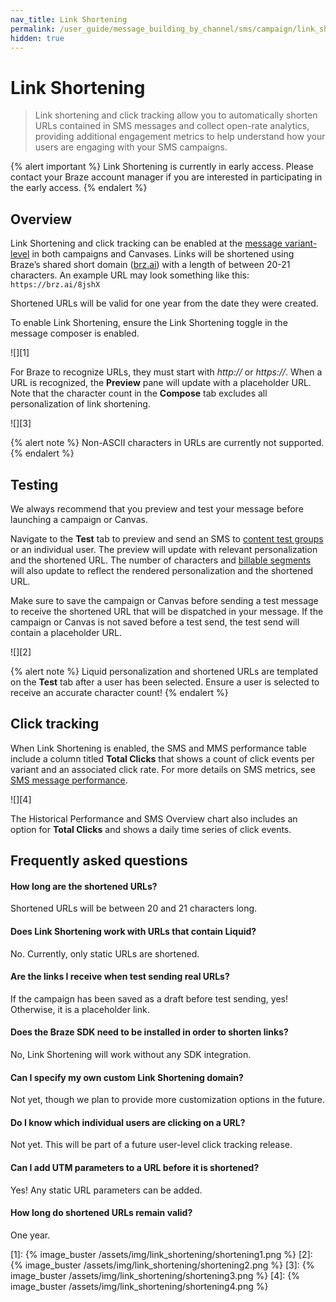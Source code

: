 ```yaml
---
nav_title: Link Shortening
permalink: /user_guide/message_building_by_channel/sms/campaign/link_shortening/
hidden: true
---
```


# Link Shortening

> Link shortening and click tracking allow you to automatically shorten URLs contained in SMS messages and collect open-rate analytics, providing additional engagement metrics to help understand how your users are engaging with your SMS campaigns. 

{% alert important %}
Link Shortening is currently in early access. Please contact your Braze account manager if you are interested in participating in the early access.
{% endalert %}

## Overview

Link Shortening and click tracking can be enabled at the [message variant-level]({{site.baseurl}}/user_guide/engagement_tools/testing/multivariant_testing/#step-1-create-your-campaign) in both campaigns and Canvases. Links will be shortened using Braze’s shared short domain ([brz.ai](http://brz.ai)) with a length of between 20-21 characters. An example URL may look something like this: `https://brz.ai/8jshX`

Shortened URLs will be valid for one year from the date they were created.

To enable Link Shortening, ensure the Link Shortening toggle in the message composer is enabled.

![][1]

For Braze to recognize URLs, they must start with _http://_ or _https://_. When a URL is recognized, the **Preview** pane will update with a placeholder URL. Note that the character count in the **Compose** tab excludes all personalization of link shortening.

![][3]

{% alert note %}
Non-ASCII characters in URLs are currently not supported.
{% endalert %}

## Testing

We always recommend that you preview and test your message before launching a campaign or Canvas. 

Navigate to the **Test** tab to preview and send an SMS to [content test groups]({{site.baseurl}}/user_guide/administrative/app_settings/developer_console/internal_groups_tab#content-test-groups) or an individual user. The preview will update with relevant personalization and the shortened URL. The number of characters and [billable segments]({{site.baseurl}}/user_guide/message_building_by_channel/sms/campaign/segments/) will also update to reflect the rendered personalization and the shortened URL. 

Make sure to save the campaign or Canvas before sending a test message to receive the shortened URL that will be dispatched in your message. If the campaign or Canvas is not saved before a test send, the test send will contain a placeholder URL.

![][2]

{% alert note %}
Liquid personalization and shortened URLs are templated on the **Test** tab after a user has been selected. Ensure a user is selected to receive an accurate character count!
{% endalert %}

## Click tracking

When Link Shortening is enabled, the SMS and MMS performance table include a column titled **Total Clicks** that shows a count of click events per variant and an associated click rate. For more details on SMS metrics, see [SMS message performance]({{site.baseurl}}/user_guide/message_building_by_channel/sms/sms_campaign_analytics/#message-performance).

![][4]

The Historical Performance and SMS Overview chart also includes an option for  **Total Clicks** and shows a daily time series of click events.

## Frequently asked questions

#### How long are the shortened URLs?

Shortened URLs will be between 20 and 21 characters long.

#### Does Link Shortening work with URLs that contain Liquid?

No. Currently, only static URLs are shortened.

#### Are the links I receive when test sending real URLs?

If the campaign has been saved as a draft before test sending, yes! Otherwise, it is a placeholder link. 

#### Does the Braze SDK need to be installed in order to shorten links?

No, Link Shortening will work without any SDK integration.

#### Can I specify my own custom Link Shortening domain?

Not yet, though we plan to provide more customization options in the future.

#### Do I know which individual users are clicking on a URL?

Not yet. This will be part of a future user-level click tracking release.

#### Can I add UTM parameters to a URL before it is shortened?

Yes! Any static URL parameters can be added. 

#### How long do shortened URLs remain valid?

One year.

[1]: {% image_buster /assets/img/link_shortening/shortening1.png %} 
[2]: {% image_buster /assets/img/link_shortening/shortening2.png %} 
[3]: {% image_buster /assets/img/link_shortening/shortening3.png %} 
[4]: {% image_buster /assets/img/link_shortening/shortening4.png %} 
